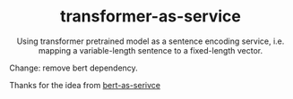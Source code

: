 <h1 align="center">transformer-as-service</h1>

<p align="center">Using transformer pretrained model as a sentence encoding service, i.e. mapping a variable-length sentence to a fixed-length vector.</p>

Change: remove bert dependency.

Thanks for the idea from [bert-as-serivce](https://github.com/hanxiao/bert-as-service)